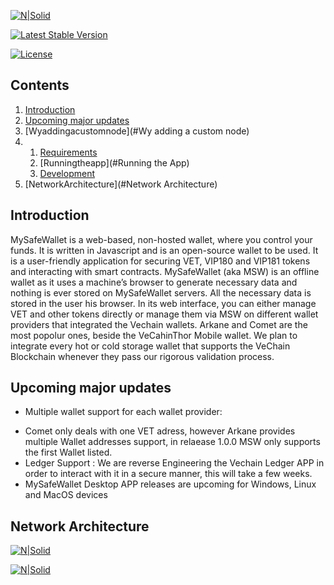 [![N|Solid](https://safehaven.io/img/bannerMSW.jpeg)](https://mysafewallet.io/)

[![Latest Stable Version](https://img.shields.io/readthedocs/:packageName.svg)](https://github.com/Safehaven-io/MySafeWallet/tree/master/Source)

[![License](https://img.shields.io/dub/l/:packageName.svg)](https://github.com/Safehaven-io/MySafeWallet/blob/master/Source/LICENSE)



## Contents

1. [Introduction](#Introduction)
2. [Upcoming major updates](#upcomingmajorupdates)
3. [Wyaddingacustomnode](#Wy adding a custom node)
3.  1. [Requirements](#requirements)
    2. [Runningtheapp](#Running the App)
    3. [Development](#Development)
4. [NetworkArchitecture](#Network Architecture)  
  
    

## Introduction

MySafeWallet is a web-based, non-hosted wallet, where you control your funds. It is written in Javascript and is an open-source wallet to be used. It is a user-friendly application for securing VET, VIP180 and VIP181 tokens and interacting with smart contracts.
MySafeWallet (aka MSW) is an offline wallet as it uses a machine’s browser to generate necessary data and nothing is ever stored on MySafeWallet servers. All the necessary data is stored in the user his browser.
In its web interface, you can either manage VET and other tokens directly or manage them via MSW on different wallet providers that integrated the Vechain wallets. Arkane and Comet are the most popolur ones, beside the VeCahinThor Mobile wallet.
We plan to integrate every hot or cold storage wallet that supports the VeChain Blockchain whenever they pass our rigorous validation process.

## Upcoming major updates

- Multiple wallet support for each wallet provider:
* Comet only deals with one VET adress, however
  Arkane provides multiple Wallet addresses support, in relaease 1.0.0 MSW only supports the first Wallet listed.
* Ledger Support : We are reverse Engineering the Vechain Ledger APP in order to interact with it in a secure manner, this will take a few weeks.
* MySafeWallet Desktop APP releases are upcoming for Windows, Linux and MacOS devices

## Network Architecture

[![N|Solid](https://safehaven.io/files/MSW-Architecture.png)](https://safehaven.io/)

[![N|Solid](https://safehaven.io/img/logo_color.png)](https://safehaven.io/)
